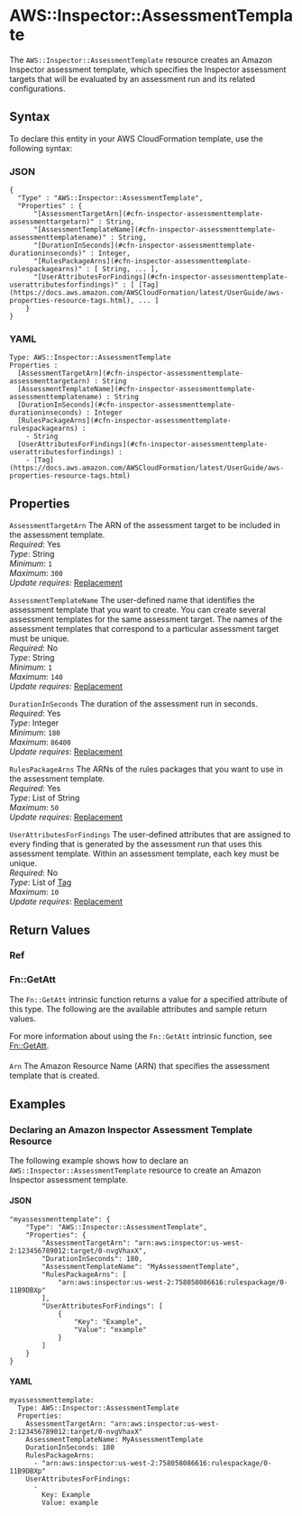 # AWS::Inspector::AssessmentTemplate<a name="aws-resource-inspector-assessmenttemplate"></a>

The `AWS::Inspector::AssessmentTemplate` resource creates an Amazon Inspector assessment template, which specifies the Inspector assessment targets that will be evaluated by an assessment run and its related configurations\.

## Syntax<a name="aws-resource-inspector-assessmenttemplate-syntax"></a>

To declare this entity in your AWS CloudFormation template, use the following syntax:

### JSON<a name="aws-resource-inspector-assessmenttemplate-syntax.json"></a>

```
{
  "Type" : "AWS::Inspector::AssessmentTemplate",
  "Properties" : {
      "[AssessmentTargetArn](#cfn-inspector-assessmenttemplate-assessmenttargetarn)" : String,
      "[AssessmentTemplateName](#cfn-inspector-assessmenttemplate-assessmenttemplatename)" : String,
      "[DurationInSeconds](#cfn-inspector-assessmenttemplate-durationinseconds)" : Integer,
      "[RulesPackageArns](#cfn-inspector-assessmenttemplate-rulespackagearns)" : [ String, ... ],
      "[UserAttributesForFindings](#cfn-inspector-assessmenttemplate-userattributesforfindings)" : [ [Tag](https://docs.aws.amazon.com/AWSCloudFormation/latest/UserGuide/aws-properties-resource-tags.html), ... ]
    }
}
```

### YAML<a name="aws-resource-inspector-assessmenttemplate-syntax.yaml"></a>

```
Type: AWS::Inspector::AssessmentTemplate
Properties : 
﻿  [AssessmentTargetArn](#cfn-inspector-assessmenttemplate-assessmenttargetarn) : String
﻿  [AssessmentTemplateName](#cfn-inspector-assessmenttemplate-assessmenttemplatename) : String
﻿  [DurationInSeconds](#cfn-inspector-assessmenttemplate-durationinseconds) : Integer
﻿  [RulesPackageArns](#cfn-inspector-assessmenttemplate-rulespackagearns) : 
    - String
﻿  [UserAttributesForFindings](#cfn-inspector-assessmenttemplate-userattributesforfindings) : 
    - [Tag](https://docs.aws.amazon.com/AWSCloudFormation/latest/UserGuide/aws-properties-resource-tags.html)
```

## Properties<a name="aws-resource-inspector-assessmenttemplate-properties"></a>

`AssessmentTargetArn`  <a name="cfn-inspector-assessmenttemplate-assessmenttargetarn"></a>
The ARN of the assessment target to be included in the assessment template\.  
*Required*: Yes  
*Type*: String  
*Minimum*: `1`  
*Maximum*: `300`  
*Update requires*: [Replacement](https://docs.aws.amazon.com/AWSCloudFormation/latest/UserGuide/using-cfn-updating-stacks-update-behaviors.html#update-replacement)

`AssessmentTemplateName`  <a name="cfn-inspector-assessmenttemplate-assessmenttemplatename"></a>
The user\-defined name that identifies the assessment template that you want to create\. You can create several assessment templates for the same assessment target\. The names of the assessment templates that correspond to a particular assessment target must be unique\.  
*Required*: No  
*Type*: String  
*Minimum*: `1`  
*Maximum*: `140`  
*Update requires*: [Replacement](https://docs.aws.amazon.com/AWSCloudFormation/latest/UserGuide/using-cfn-updating-stacks-update-behaviors.html#update-replacement)

`DurationInSeconds`  <a name="cfn-inspector-assessmenttemplate-durationinseconds"></a>
The duration of the assessment run in seconds\.  
*Required*: Yes  
*Type*: Integer  
*Minimum*: `180`  
*Maximum*: `86400`  
*Update requires*: [Replacement](https://docs.aws.amazon.com/AWSCloudFormation/latest/UserGuide/using-cfn-updating-stacks-update-behaviors.html#update-replacement)

`RulesPackageArns`  <a name="cfn-inspector-assessmenttemplate-rulespackagearns"></a>
The ARNs of the rules packages that you want to use in the assessment template\.  
*Required*: Yes  
*Type*: List of String  
*Maximum*: `50`  
*Update requires*: [Replacement](https://docs.aws.amazon.com/AWSCloudFormation/latest/UserGuide/using-cfn-updating-stacks-update-behaviors.html#update-replacement)

`UserAttributesForFindings`  <a name="cfn-inspector-assessmenttemplate-userattributesforfindings"></a>
The user\-defined attributes that are assigned to every finding that is generated by the assessment run that uses this assessment template\. Within an assessment template, each key must be unique\.  
*Required*: No  
*Type*: List of [Tag](https://docs.aws.amazon.com/AWSCloudFormation/latest/UserGuide/aws-properties-resource-tags.html)  
*Maximum*: `10`  
*Update requires*: [Replacement](https://docs.aws.amazon.com/AWSCloudFormation/latest/UserGuide/using-cfn-updating-stacks-update-behaviors.html#update-replacement)

## Return Values<a name="aws-resource-inspector-assessmenttemplate-return-values"></a>

### Ref<a name="aws-resource-inspector-assessmenttemplate-return-values-ref"></a>

### Fn::GetAtt<a name="aws-resource-inspector-assessmenttemplate-return-values-fn--getatt"></a>

The `Fn::GetAtt` intrinsic function returns a value for a specified attribute of this type\. The following are the available attributes and sample return values\.

For more information about using the `Fn::GetAtt` intrinsic function, see [Fn::GetAtt](https://docs.aws.amazon.com/AWSCloudFormation/latest/UserGuide/intrinsic-function-reference-getatt.html)\.

#### <a name="aws-resource-inspector-assessmenttemplate-return-values-fn--getatt-fn--getatt"></a>

`Arn`  <a name="Arn-fn::getatt"></a>
The Amazon Resource Name \(ARN\) that specifies the assessment template that is created\.

## Examples<a name="aws-resource-inspector-assessmenttemplate--examples"></a>

### Declaring an Amazon Inspector Assessment Template Resource<a name="aws-resource-inspector-assessmenttemplate--examples--Declaring_an_Amazon_Inspector_Assessment_Template_Resource"></a>

The following example shows how to declare an `AWS::Inspector::AssessmentTemplate` resource to create an Amazon Inspector assessment template\.

#### JSON<a name="aws-resource-inspector-assessmenttemplate--examples--Declaring_an_Amazon_Inspector_Assessment_Template_Resource--json"></a>

```
"myassessmenttemplate": {
    "Type": "AWS::Inspector::AssessmentTemplate",
    "Properties": {
        "AssessmentTargetArn": "arn:aws:inspector:us-west-2:123456789012:target/0-nvgVhaxX",
        "DurationInSeconds": 180,
        "AssessmentTemplateName": "MyAssessmentTemplate",
        "RulesPackageArns": [
            "arn:aws:inspector:us-west-2:758058086616:rulespackage/0-11B9DBXp"
        ],
        "UserAttributesForFindings": [
            {
                "Key": "Example",
                "Value": "example"
            }
        ]
    }
}
```

#### YAML<a name="aws-resource-inspector-assessmenttemplate--examples--Declaring_an_Amazon_Inspector_Assessment_Template_Resource--yaml"></a>

```
myassessmenttemplate: 
  Type: AWS::Inspector::AssessmentTemplate
  Properties: 
    AssessmentTargetArn: "arn:aws:inspector:us-west-2:123456789012:target/0-nvgVhaxX"
    AssessmentTemplateName: MyAssessmentTemplate
    DurationInSeconds: 180
    RulesPackageArns: 
      - "arn:aws:inspector:us-west-2:758058086616:rulespackage/0-11B9DBXp"
    UserAttributesForFindings: 
      - 
        Key: Example
        Value: example
```